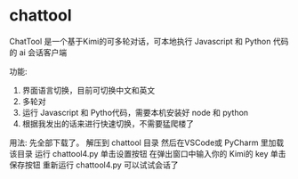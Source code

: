 # chattool
ChatTool 是一个基于Kimi的可多轮对话，可本地执行 Javascript 和 Python 代码的 ai 会话客户端

功能:
  1. 界面语言切换，目前可切换中文和英文
  2. 多轮对
  3. 运行 Javascript 和 Pytho代码，需要本机安装好 node 和 python
  4. 根据我发出的话来进行快速切换，不需要猛爬楼了

用法:
  先全部下载了。
  解压到 chattool 目录
  然后在VSCode或 PyCharm 里加载该目录
  运行 chattool4.py
  单击设置按钮
  在弹出窗口中输入你的 Kimi的 key
  单击保存按钮
  重新运行 chattool4.py
  可以试试会话了
